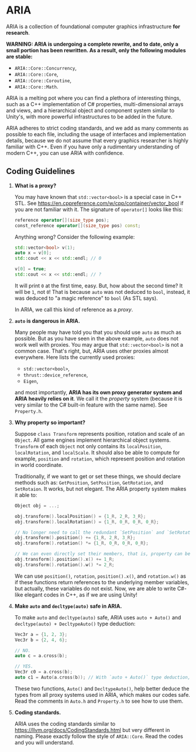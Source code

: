 # ARIA

ARIA is a collection of foundational computer graphics infrastructure **for research**.

**WARNING: ARIA is undergoing a complete rewrite, and to date, only a small portion has been rewritten. As a result, only the following modules are stable:**

- `ARIA::Core::Concurrency`,
- `ARIA::Core::Core`,
- `ARIA::Core::Coroutine`,
- `ARIA::Core::Math`.

ARIA is a melting pot where you can find a plethora of interesting things, such as a C++ implementation of C# properties, multi-dimensional arrays and views, and a hierarchical object and component system similar to Unity's, with more powerful infrastructures to be added in the future.

ARIA adheres to strict coding standards, and we add as many comments as possible to each file, including the usage of interfaces and implementation details, because we do not assume that every graphics researcher is highly familiar with C++. Even if you have only a rudimentary understanding of modern C++, you can use ARIA with confidence.

## Coding Guidelines

1. **What is a proxy?**

   You may have known that `std::vector<bool>` is a special case in C++ STL. See https://en.cppreference.com/w/cpp/container/vector_bool if you are not familiar with it. The signature of `operator[]` looks like this:

   ```c++
   reference operator[](size_type pos);
   const_reference operator[](size_type pos) const;
   ```
   Anything wrong? Consider the following example:

   ```c++
   std::vector<bool> v(1);
   auto x = v[0];
   std::cout << x << std::endl; // 0
   
   v[0] = true;
   std::cout << x << std::endl; // ?
   ```

   It will print `0` at the first time, easy. But, how about the second time? It will be `1`, not `0`! That is because `auto` was not deduced to `bool`, instead, it was deduced to "a magic reference" to `bool` (As STL says).

   In ARIA, we call this kind of reference as a *proxy*.

2. **`auto` is dangerous in ARIA.**

   Many people may have told you that you should use `auto` as much as possible. But as you have seen in the above example, `auto` does not work well with proxies. You may argue that `std::vector<bool>` is not a common case. That's right, but, ARIA uses other proxies almost everywhere. Here lists the currently used proxies:

   - `std::vector<bool>`,
   - `thrust::device_reference`,
   - `Eigen`,

   and most importantly, **ARIA has its own proxy generator system and ARIA heavily relies on it**. We call it the *property* system (because it is very similar to the C# built-in feature with the same name). See `Property.h`.

3. **Why property so important?**

   Suppose `class Transform` represents position, rotation and scale of an `Object`. All game engines implement hierarchical object systems. `Transform` of each `Object` not only contains its `localPosition`, `localRotation`, and `localScale`. It should also be able to compute for example, `position` and `rotation`, which represent position and rotation in world coordinate.

   Traditionally, if we want to get or set these things, we should declare methods such as: `GetPosition`, `SetPosition`, `GetRotation`, and `SetRotaion`. It works, but not elegant. The ARIA property system makes it able to:

   ```c++
   Object obj = ...;
   
   obj.transform().localPosition() = {1_R, 2_R, 3_R};
   obj.transform().localRotation() = {1_R, 0_R, 0_R, 0_R};
   
   // No longer need to call the redundant `SetPosition` and `SetRotation`.
   obj.transform().position() += {1_R, 2_R, 3_R};
   obj.transform().rotation() *= {1_R, 0_R, 0_R, 0_R};
   
   // We can even directly set their members, that is, property can be recursive.
   obj.transform().position().x() += 1_R;
   obj.transform().rotation().w() *= 2_R;
   ```

   We can use `position()`, `rotation`, `position().x()`, and `rotation.w()` as if these functions return references to the underlying member variables, but actually, these variables do not exist. Now, we are able to write C#-like elegant codes in C++, as if we are using Unity!

4. **Make `auto` and `decltype(auto)` safe in ARIA.**

   To make `auto` and `decltype(auto)` safe, ARIA uses `auto + Auto()` and `decltype(auto) + DecltypeAuto()` type deduction:
   
   ```c++
   Vec3r a = {1, 2, 3};
   Vec3r b = {2, 4, 6};
   
   // NO.
   auto c = a.cross(b);
   
   // YES.
   Vec3r c0 = a.cross(b);
   auto c1 = Auto(a.cross(b)); // With `auto + Auto()` type deduction, type of `c1` is correctly deduced to `Vec3r`.
   ```
   
   These two functions, `Auto()` and `DecltypeAuto()`, help better deduce the types from all proxy systems used in ARIA, which makes our codes safe. Read the comments in `Auto.h` and `Property.h` to see how to use them.


5. **Coding standards.**

   ARIA uses the coding standards similar to https://llvm.org/docs/CodingStandards.html but very different in naming. Please exactly follow the style of `ARIA::Core`. Read the codes and you will understand.

